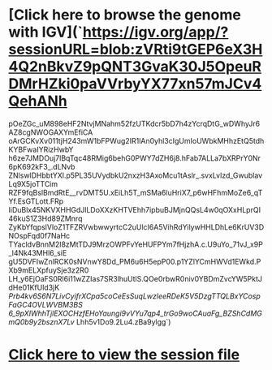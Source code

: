 # [Click here to browse the genome with IGV](`https://igv.org/app/?sessionURL=blob:zVRti9tGEP6eX3H4Q2nBkvZ9pQNT3GvaK30J5OpeuRDMrHZki0paVVrbyYX77xn57mJCv4QehANh
pOeZGc_uM898eHF2NtvjMNahm52fzUTKdcr5bD7h4zYcrqDtG_wDWhyJr6AZ8cgNWOGAXYmEfiCA
oArGCKvXv011tjH243mW1bFPWug2IR1lAn0yhl3cIgUmIoUWbkMHhzEtQ5tdhKYBFwaIYRizHwbY
h6ze7JMDOuj7lBqTqc48RMig6behG0PWY7dZH6j8.hFab7ALLa7bXRPrY0Nr6pK692kF3_.dLNvb
ZNlswlDHbbtYXl.p5PL35UVydbkU2nxzH3AxoMcu1tAslr_.svxLvlzd_GwublavLq9X5joTTCim
RZF9fqBslBmdRtE__rvDMT5U.xEiLh5T_mSMa6luHriX7_p6wHFhmMoZe6_qTYf.EsGTLott.FRp
IiDuBlx45NKVXHHGdJlLDoXXzKHTVEhh7ipbuBJMjnQQsL4w0qOXxHLprQI46kuS1Z3Hd89ZMnrq
ZyKbYfqpslVloZ1TFZRVwbwwyrtcC2uUlcI6A5VihRdYilywHHLDhLe6KrUV3DNOspFqd0f7NaHc
TYacldvBnnM2l8zMtTDJ9MrzOWPFvYeHUFPYm7fHjzhA.c.U9uYo_71vJ_x9P_l4Nk43MHl6_siE
gU5DVFIwZnlRCK0sNVnwY8Dd_PM6u6H5epP00.p1YZlYCmHWVd1EWkd.PXb9mELXpfuySje3z2R0
LH_y6EjOaFS0Rl6i11wZZIas7SR3lhuUtlS.QOe0rbwR0niv0YBDmZvcYW5PktJdHe01KfUld3jK
_Prb4kv6S6N7LivCyifrXCpa5coCeEsSuqLwzleeRDeK5V5DzgTTQLBxYCospFaGC4OVLWVBM3BS
6_9pXIWhhTjlEXOCHzfEHoYaungi9vVYu7qp4_trGo9woCAuaFg_BZShCdMGmQ0b9y2bsznX7Lv_
Lhh5v1Do9.2Lu4.zBa9ylgg`)
# [Click here to view the session file](https://itp-mango.s3.amazonaws.com/Collaborators/Bravo/igv-webapp.2.13.5/data/alphonso/session.json?AWSAccessKeyId=AKIAV3EUZG6CZUOHWU6W&Signature=8vex%2Fiy9VewdRkS6bkd%2BZqQJ1YE%3D&Expires=1717145486)
